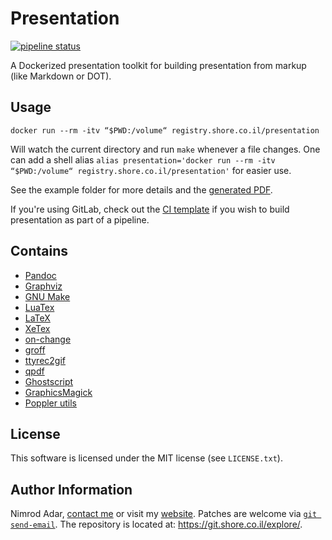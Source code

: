 # Presentation

[![pipeline status](https://git.shore.co.il/nimrod/presentation/badges/master/pipeline.svg)](https://git.shore.co.il/nimrod/presentation/-/commits/master)

A Dockerized presentation toolkit for building presentation from markup (like
Markdown or DOT).

## Usage

`docker run --rm -itv “$PWD:/volume“ registry.shore.co.il/presentation`

Will watch the current directory and run `make` whenever a file changes. One can
add a shell alias
`alias presentation='docker run --rm -itv “$PWD:/volume“ registry.shore.co.il/presentation'` for easier use.

See the example folder for more details and the [generated
PDF](https://git.shore.co.il/nimrod/presentation/-/jobs/artifacts/master/raw/example/presentation.pdf?job=presentation%20build).

If you're using GitLab, check out the [CI
template](https://git.shore.co.il/nimrod/presentation/-/blob/master/gitlab-ci-template/presentation.yml)
if you wish to build presentation as part of a pipeline.

## Contains

- [Pandoc](http://pandoc.org/)
- [Graphviz](www.graphviz.org/)
- [GNU Make](https://www.gnu.org/software/make/)
- [LuaTex](http://luatex.org/)
- [LaTeX](http://www.latex-project.org/)
- [XeTex](http://xetex.sourceforge.net/)
- [on-change](https://github.com/spelufo/on-change)
- [groff](https://www.gnu.org/software/groff/)
- [ttyrec2gif](https://github.com/sugyan/ttyrec2gif)
- [qpdf](http://qpdf.sourceforge.net/)
- [Ghostscript](https://www.ghostscript.com/)
- [GraphicsMagick](http://www.graphicsmagick.org/)
- [Poppler utils](https://poppler.freedesktop.org/)

## License

This software is licensed under the MIT license (see `LICENSE.txt`).

## Author Information

Nimrod Adar, [contact me](mailto:nimrod@shore.co.il) or visit my
[website](https://www.shore.co.il/). Patches are welcome via
[`git send-email`](http://git-scm.com/book/en/v2/Git-Commands-Email). The repository
is located at: <https://git.shore.co.il/explore/>.
